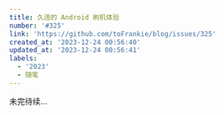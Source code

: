 ```yaml
---
title: 久违的 Android 刷机体验
number: '#325'
link: 'https://github.com/toFrankie/blog/issues/325'
created_at: '2023-12-24 00:56:40'
updated_at: '2023-12-24 00:56:41'
labels:
  - '2023'
  - 随笔
---
```

未完待续...

